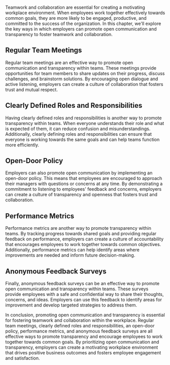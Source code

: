 
Teamwork and collaboration are essential for creating a motivating workplace environment. When employees work together effectively towards common goals, they are more likely to be engaged, productive, and committed to the success of the organization. In this chapter, we'll explore the key ways in which employers can promote open communication and transparency to foster teamwork and collaboration.

Regular Team Meetings
---------------------

Regular team meetings are an effective way to promote open communication and transparency within teams. These meetings provide opportunities for team members to share updates on their progress, discuss challenges, and brainstorm solutions. By encouraging open dialogue and active listening, employers can create a culture of collaboration that fosters trust and mutual respect.

Clearly Defined Roles and Responsibilities
------------------------------------------

Having clearly defined roles and responsibilities is another way to promote transparency within teams. When everyone understands their role and what is expected of them, it can reduce confusion and misunderstandings. Additionally, clearly defining roles and responsibilities can ensure that everyone is working towards the same goals and can help teams function more efficiently.

Open-Door Policy
----------------

Employers can also promote open communication by implementing an open-door policy. This means that employees are encouraged to approach their managers with questions or concerns at any time. By demonstrating a commitment to listening to employees' feedback and concerns, employers can create a culture of transparency and openness that fosters trust and collaboration.

Performance Metrics
-------------------

Performance metrics are another way to promote transparency within teams. By tracking progress towards shared goals and providing regular feedback on performance, employers can create a culture of accountability that encourages employees to work together towards common objectives. Additionally, performance metrics can help identify areas where improvements are needed and inform future decision-making.

Anonymous Feedback Surveys
--------------------------

Finally, anonymous feedback surveys can be an effective way to promote open communication and transparency within teams. These surveys provide employees with a safe and confidential way to share their thoughts, concerns, and ideas. Employers can use this feedback to identify areas for improvement and develop targeted strategies to address them.

In conclusion, promoting open communication and transparency is essential for fostering teamwork and collaboration within the workplace. Regular team meetings, clearly defined roles and responsibilities, an open-door policy, performance metrics, and anonymous feedback surveys are all effective ways to promote transparency and encourage employees to work together towards common goals. By prioritizing open communication and transparency, employers can create a motivating workplace environment that drives positive business outcomes and fosters employee engagement and satisfaction.

